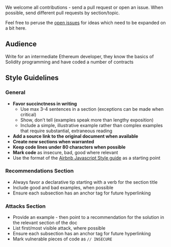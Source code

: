 We welcome all contributions - send a pull request or open an issue. When possible, send different pull requests by section/topic.

Feel free to peruse the [open issues](https://github.com/ConsenSys/smart-contract-best-practices/issues) for ideas which need to be expanded on a bit here.

## Audience

Write for an intermediate Ethereum developer, they know the basics of Solidity programming and have coded a number of contracts

## Style Guidelines

### General

- **Favor succinctness in writing**
  - Use max 3-4 sentences in a section (exceptions can be made when critical)
  - Show, don’t tell (examples speak more than lengthy exposition)
  - Include a simple, illustrative example rather than complex examples that require substantial, extraneous reading
- **Add a source link to the original document when available**
- **Create new sections when warranted**
- **Keep code lines under 80 characters when possible**
- **Mark code** as insecure, bad, good where relevant
- Use the format of the [Airbnb Javascript Style guide](https://github.com/airbnb/javascript) as a starting point

### Recommendations Section

- Always favor a declarative tip starting with a verb for the section title
- Include good and bad examples, when possible
- Ensure each subsection has an anchor tag for future hyperlinking

### Attacks Section

- Provide an example - then point to a recommendation for the solution in the relevant section of the doc
- List first/most visible attack, where possible
- Ensure each subsection has an anchor tag for future hyperlinking
- Mark vulnerable pieces of code as `// INSECURE`

